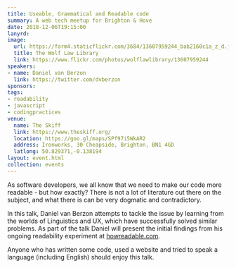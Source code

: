 ```yaml
---
title: Useable, Grammatical and Readable code
summary: A web tech meetup for Brighton & Hove
date: 2018-12-06T19:15:00
lanyrd: 
image:
  url: https://farm4.staticflickr.com/3684/13607959244_bab2160c1a_z_d.jpg
  title: The Wolf Law Library
  link: https://www.flickr.com/photos/wolflawlibrary/13607959244
speakers:
- name: Daniel van Berzon
  link: https://twitter.com/dvberzon
sponsors:
tags:
- readability
- javascript
- codingpractices
venue:
  name: The Skiff
  link: https://www.theskiff.org/
  location: https://goo.gl/maps/SPf97i5WkAR2
  address: Ironworks, 30 Cheapside, Brighton, BN1 4GD
  latlong: 50.829371,-0.138194
layout: event.html
collection: events
---
```


As software developers, we all know that we need to make our code more readable - but how exactly? There is not a lot of literature out there on the subject, and what there is can be very dogmatic and contradictory.

In this talk, Daniel van Berzon attempts to tackle the issue by learning from the worlds of Linguistics and UX, which have successfully solved similar problems. As part of the talk Daniel will present the initial findings from his ongoing readability experiment at [howreadable.com](http://howreadable.com).

Anyone who has written some code, used a website and tried to speak a language (including English) should enjoy this talk.
